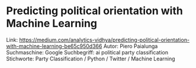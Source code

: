 # Predicting political orientation with Machine Learning
Link: https://medium.com/analytics-vidhya/predicting-political-orientation-with-machine-learning-be65c950d366
Autor: Piero Paialunga
Suchmaschine: Google 
Suchbegriff: ai political party classification
Stichworte: Party Classification / Python / Twitter / Machine Learning
